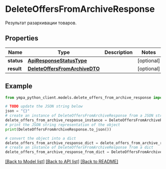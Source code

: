 # DeleteOffersFromArchiveResponse

Результат разархивации товаров.

## Properties

Name | Type | Description | Notes
------------ | ------------- | ------------- | -------------
**status** | [**ApiResponseStatusType**](ApiResponseStatusType.md) |  | [optional] 
**result** | [**DeleteOffersFromArchiveDTO**](DeleteOffersFromArchiveDTO.md) |  | [optional] 

## Example

```python
from ympa_python_client.models.delete_offers_from_archive_response import DeleteOffersFromArchiveResponse

# TODO update the JSON string below
json = "{}"
# create an instance of DeleteOffersFromArchiveResponse from a JSON string
delete_offers_from_archive_response_instance = DeleteOffersFromArchiveResponse.from_json(json)
# print the JSON string representation of the object
print(DeleteOffersFromArchiveResponse.to_json())

# convert the object into a dict
delete_offers_from_archive_response_dict = delete_offers_from_archive_response_instance.to_dict()
# create an instance of DeleteOffersFromArchiveResponse from a dict
delete_offers_from_archive_response_from_dict = DeleteOffersFromArchiveResponse.from_dict(delete_offers_from_archive_response_dict)
```
[[Back to Model list]](../README.md#documentation-for-models) [[Back to API list]](../README.md#documentation-for-api-endpoints) [[Back to README]](../README.md)


